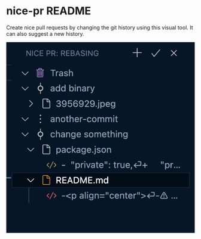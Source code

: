 # nice-pr README

Create nice pull requests by changing the git history using this visual tool. It can also suggest a new history.

![screenshot](./screenshot.png)
